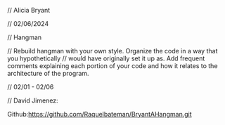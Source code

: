 // Alicia Bryant

 // 02/06/2024

 // Hangman

 // Rebuild hangman with your own style. Organize the code in a way that you hypothetically 
 // would have originally set it up as. Add frequent comments explaining each portion of your code and how it relates to the architecture of the program.

 // 02/01 - 02/06

// David Jimenez:





Github:https://github.com/Raquelbateman/BryantAHangman.git

